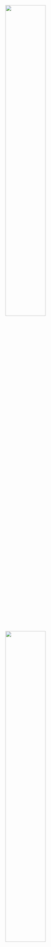 
<p align="center">
<img src="https://encrypted-tbn0.gstatic.com/images?q=tbn:ANd9GcR7hRHp-Ue_rgVVxRdA0xvQCrvYWNVtgfw3Ng&usqp=CAU" width="50%" height="50%">
</p>


<p align="center">
<img src="https://www.eginnovations.com/blog/wp-content/uploads/2019/10/devops-stages.png" width="50%" height="50%">
</p>



# Comprehensive Guide for Setting up Development Environment          



   ![Docker](https://img.shields.io/badge/docker-%230db7ed.svg?style=for-the-badge&logo=docker&logoColor=white)
   ![Jenkins](https://img.shields.io/badge/jenkins-%232C5263.svg?style=for-the-badge&logo=jenkins&logoColor=white) 
   ![Postgres](https://img.shields.io/badge/postgres-%23316192.svg?style=for-the-badge&logo=postgresql&logoColor=white)
   ![GitHub](https://img.shields.io/badge/github-%23121011.svg?style=for-the-badge&logo=github&logoColor=white)
   ![Kubernetes](https://img.shields.io/badge/kubernetes-%23326ce5.svg?style=for-the-badge&logo=kubernetes&logoColor=white)

## Table of Contents

* [Introduction](#Introduction)    
* [Prerequisites](#Prerequisites)
* [Setting Up Development Environment](#Setting-Up-Development-Environment) 
   
    + [Create Dockerized Development Images](#Create-Dockerized-Development-Images)
    + [PostgreSQL Database Setup](#PostgreSQL-Database-Setup)
    + [Version Control for Dockerfiles](#Version-Control-for-Dockerfiles)
 * [Automation with Jenkins Multi-Stage Pipeline](#Automation-with-Jenkins-Multi-Stage-Pipeline)
 

    +  [Install Jenkins Plugins](#Install-Jenkins-Plugins)
    +  [Configure Jenkins Integration](#Configure-Jenkins-Integration)
    +  [Write Jenkinsfile](#Write-Jenkinsfile)
    +  [Integrate Kubernetes Deployment](#Integrate-Kubernetes-Deployment)
 * [Implementing CI-CD](#Implementing-CI-CD) 
 * [Conclusion](#Conclusion)



# Introduction

This comprehensive guide outlines the process of setting up a robust and scalable development environment using Docker, Kubernetes, PostgreSQL, and Jenkins multi-stage pipelines. The goal is to enhance the development workflow, improve collaboration, and automate the deployment process.

# Prerequisites

Before proceeding, ensure the following prerequisites are met:  
•	Docker is installed and running.  
•	Kubernetes cluster is up and running   
•	PostgreSQL database server is accessible.  
•	Jenkins is installed and configured.

# Setting Up Development Environment
### Create Dockerized Development Images
•	Create Docker images for each application component, including the application services and dependencies.   
•	Write Dockerfiles to define the environment and package the applications.  
•	Tag and push the images to a container registry.
### PostgreSQL Database Setup
•	Install PostgreSql Server.  
•	Create PostgreSQL database for development and testing
### Version Control for Dockerfiles 
•	Store Dockerfiles and Kubernetes manifests in the version control system (Git).  
•	Ensure versioning and proper documentation for traceability.
### Jenkins Setup 
•  Install Jenkins Serve for CI/CD.  
•  Create MultiStage Pipelines.
### KUBERNETES
•  Setup Kubernetes Cluster with Workernodes.  
•  Create deployment files and service file for application.



# Automation with Jenkins Multi-Stage Pipeline
### Install Jenkins Plugins
•  Install necessary Jenkins plugins, including Docker, Kubernetes, git
### Configure Jenkins Integration
•	Configure Jenkins to connect to the version control system (GitHub).  
•	Set up webhooks or polling to trigger builds on code changes.  
•	Configure Jenkins credentials for Docker registry and PostgreSQL database access.
### Write Jenkinsfile
•	Create a Jenkinsfile in the project repository to define the multi-stage pipeline.  
•	Define stages such as Git checkout,Build, Push, and Deploy.
### Integrate Kubernetes Deployment
•	Use Kubernetes manifests (YAML files) for deploying the application.  
•	Integrate Kubernetes commands into the Jenkins pipeline to apply the manifests.  
•	Ensure secret management for sensitive Kubernetes configurations.
# Implementing CI-CD
•	Set up continuous integration to trigger the Jenkins pipeline on code changes.  
•	Implement continuous deployment to automatically deploy to development or staging environments.
# Conclusion
• This guide provides a comprehensive approach to setting up a development environment using Docker, Kubernetes, PostgreSQL, and Jenkins multi-stage pipelines. By following these steps, your development team can achieve an efficient, scalable, and automated workflow, fostering collaboration and ensuring the reliability of your applications.

## Installation Documents

 - [1. Docker Desktop](https://github.com/keyotechMSM/Documentation/blob/main/DevOps/DockerDesktop.docx)
 - [2. Jenkins](https://github.com/keyotechMSM/Documentation/blob/main/DevOps/Jenkins.docx)
 - [3. PostgreSQL](https://github.com/keyotechMSM/Documentation/blob/main/DevOps/How%20to%20Install%20PostgreSQL%20on%20CentOS%207.docx) 
 - [4. Kubernetes](https://github.com/keyotechMSM/Documentation/blob/main/DevOps/How%20to%20install%20Kubernetes%20on%20CentOS%207.docx) 
 - [5. MultiStage Pipelines](https://github.com/keyotechMSM/Documentation/blob/main/DevOps/Jenkins%20multiple%20stages%20pipeline.doc)

# URL to access DEV Envrionment

MSM-LOGIN   - http://login-dev-msm.yosatech.com  
API-GATEWAY - http://msm-api.yosatech.com  
MSM-PM      - http://msm-pm-dev-msm.yosatech.com


# Microservices running on Kubernetes
•	Gateway-service    
•	Gateway-config-service    
•	Audit-trail-service  
•	Authentication-service    
•	Serivice-registry-service    
•	MSM-login-service  
•	User-management-service  
•	MSM-PM-service    
•	Provider-service  
•	gateway-service    
•	Master-table-service  
•	Location-service  


<p>
<img src="https://encrypted-tbn0.gstatic.com/images?q=tbn:ANd9GcSbPhsgRlzQckjgS-p3KTtXr2HmANpjpmeOmA&usqp=CAU" width="70" alt="jenkins logo" width="90">
<img src="https://encrypted-tbn0.gstatic.com/images?q=tbn:ANd9GcQpdW1bG-RWHItwH8Z9dynMKpRIrmlfoVTuMg&usqp=CAU" width="100" alt="kubernetes logo" width="100">
<img src="https://encrypted-tbn0.gstatic.com/images?q=tbn:ANd9GcR4A8E_kO-DE6QSti1OnWagG9mrxtzveVIRc1qzr9gSIKD4iXiOCYee28NAx8_6hF9EnE4&usqp=CAU" width="170" alt="Github logo"  width="170">
<img src="https://encrypted-tbn0.gstatic.com/images?q=tbn:ANd9GcQR_F14LIo8kjgHDGf8n55hsnsZLduXUnXS2g&usqp=CAU" width="250" alt="Postgresql logo"  width="250">
<img src="https://encrypted-tbn0.gstatic.com/images?q=tbn:ANd9GcS3zSMpQMz-5tqsi1aU_2jK1TQUrnA98cWUlg&usqp=CAU" width="100" alt="Postgresql logo"  width="100">
</p>


